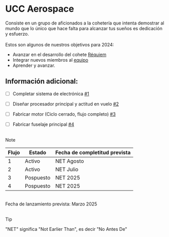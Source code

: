 # UCC Aerospace
Consiste en un grupo de aficionados a la cohetería que intenta demostrar al mundo que lo único que hace falta para alcanzar tus sueños es dedicación y esfuerzo.
<br><br>
Estos son algunos de nuestros objetivos para 2024:
- Avanzar en el desarrollo del cohete [Réquiem](https://github.com/users/EzeGamer135/projects/5/views/1)
- Integrar nuevos miembros al [equipo](https://discord.gg/YdBuBcdY2g)
- Aprender y avanzar.
## Información adicional:
- [ ] Completar sistema de electrónica [#1](https://github.com/EzeGamer135/ucc_aerospace/issues/1)
    
- [ ] Diseñar procesador principal y actitud en vuelo [#2](https://github.com/EzeGamer135/ucc_aerospace/issues/2)

- [ ] Fabricar motor (Ciclo cerrado, flujo completo) [#3](https://github.com/EzeGamer135/ucc_aerospace/issues/3)

- [ ] Fabricar fuselaje principal [#4](https://github.com/EzeGamer135/ucc_aerospace/issues/4)
<br><br>
> [!NOTE]
> |Flujo|Estado|Fecha de completitud prevista|
> |-----|-----|-----|
> |1|Activo|NET Agosto|
> |2|Activo|NET Julio|
> |3|Pospuesto|NET 2025|
> |4|Pospuesto|NET 2025|
<br>
Fecha de lanzamiento prevista: Marzo 2025
<br><br>

> [!TIP]
> "NET" significa "Not Earlier Than", es decir "No Antes De"
